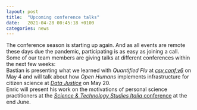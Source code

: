 ```yaml
---
layout: post
title:  "Upcoming conference talks"
date:   2021-04-28 00:45:18 +0100
categories: news
---
```

The conference season is starting up again. And as all events are remote these days due the pandemic, participating is as easy as joining a call. Some of our team members are giving talks at different conferences within the next few weeks: <br/>Bastian is presenting what we learned with *Quantified Flu* at [*csv,conf,v6*](csvconf.com/) on May 4 and will talk about how *Open Humans*
implements infrastructure for citizen science at [*Data Justice*](https://datajusticelab.org/data-justice-2020/) on May 20. <br/>Enric will present his work on the motivations of personal science practitioners at the [*Science & Technology Studies Italia* conference](http://www.stsitalia.org/?lang=en) at the end June.
